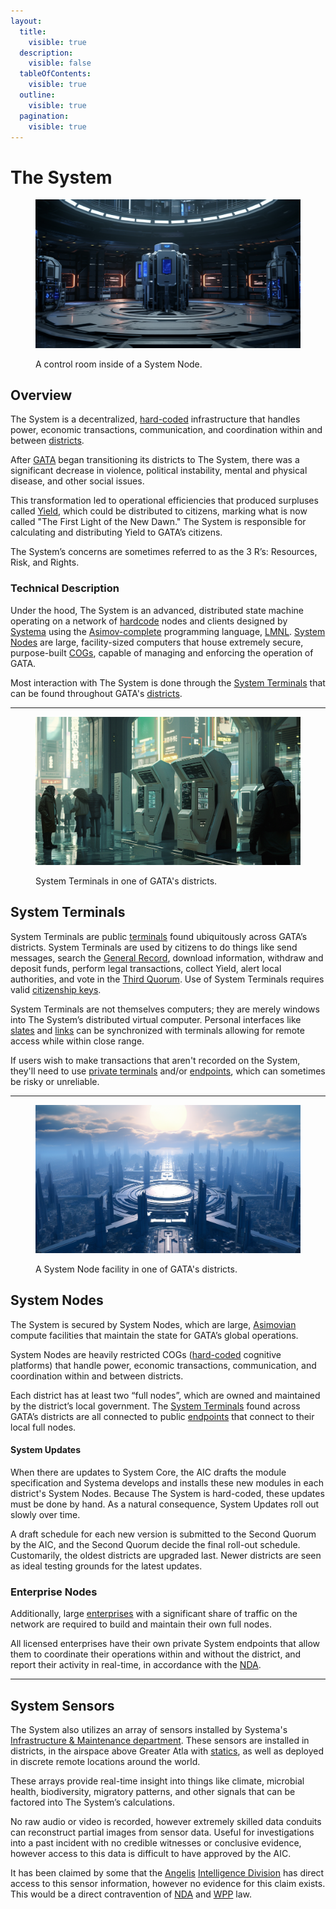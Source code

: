 ```yaml
---
layout:
  title:
    visible: true
  description:
    visible: false
  tableOfContents:
    visible: true
  outline:
    visible: true
  pagination:
    visible: true
---
```


# The System

<figure><img src="../../../.gitbook/assets/system.png" alt=""><figcaption><p>A control room inside of a System Node.</p></figcaption></figure>

## Overview

The System is a decentralized, [hard-coded](../../science-and-tech/hard-code.md) infrastructure that handles power, economic transactions, communication, and coordination within and between [districts](districts.md).

After [GATA](../) began transitioning its districts to The System, there was a significant decrease in violence, political instability, mental and physical disease, and other social issues.

This transformation led to operational efficiencies that produced surpluses called [Yield](yield.md), which could be distributed to citizens, marking what is now called "The First Light of the New Dawn." The System is responsible for calculating and distributing Yield to GATA’s citizens.

The System’s concerns are sometimes referred to as the 3 R’s: Resources, Risk, and Rights.

### Technical Description

Under the hood, The System is an advanced, distributed state machine operating on a network of [hardcode](../../science-and-tech/hard-code.md) nodes and clients designed by [Systema](../enterprise/systema.md) using the [Asimov-complete](../../science-and-tech/asimovian-architecture.md) programming language, [LMNL](../../science-and-tech/hard-code.md#lmnl). [System Nodes](the-system.md#system-nodes) are large, facility-sized computers that house extremely secure, purpose-built [COGs](../../science-and-tech/cogs.md), capable of managing and enforcing the operation of GATA.

Most interaction with The System is done through the [System Terminals](the-system.md#system-terminals) that can be found throughout GATA's [districts](districts.md).

***

<figure><img src="../../../.gitbook/assets/terminals-dsf489.png" alt="" width="563"><figcaption><p>System Terminals in one of GATA's districts.</p></figcaption></figure>

## System Terminals

System Terminals are public [terminals](../../science-and-tech/terminals.md) found ubiquitously across GATA’s districts. System Terminals are used by citizens to do things like send messages, search the [General Record](the-general-record.md), download information, withdraw and deposit funds, perform legal transactions, collect Yield, alert local authorities, and vote in the [Third Quorum](governance.md#the-third-quorum). Use of System Terminals requires valid [citizenship keys](keys.md#citizenship-keys).

System Terminals are not themselves computers; they are merely windows into The System’s distributed virtual computer. Personal interfaces like [slates](../../science-and-tech/slates.md) and [links](../../science-and-tech/links.md) can be synchronized with terminals allowing for remote access while within close range.

If users wish to make transactions that aren't recorded on the System, they'll need to use [private terminals](../../science-and-tech/terminals.md) and/or [endpoints](../../science-and-tech/endpoints.md), which can sometimes be risky or unreliable.

***

<figure><img src="../../../.gitbook/assets/districts.png" alt="" width="563"><figcaption><p>A System Node facility in one of GATA's districts.</p></figcaption></figure>

## **System Nodes**

The System is secured by System Nodes, which are large, [Asimovian](../../science-and-tech/asimovian-architecture.md) compute facilities that maintain the state for GATA’s global operations.

System Nodes are heavily restricted COGs ([hard-coded](../../science-and-tech/hard-code.md) cognitive platforms) that handle power, economic transactions, communication, and coordination within and between districts.

Each district has at least two “full nodes”, which are owned and maintained by the district’s local government. The [System Terminals](the-system.md#system-terminals) found across GATA’s districts are all connected to public [endpoints](../../science-and-tech/endpoints.md) that connect to their local full nodes.

#### System Updates

When there are updates to System Core, the AIC drafts the module specification and Systema develops and installs these new modules in each district's System Nodes. Because The System is hard-coded, these updates must be done by hand. As a natural consequence, System Updates roll out slowly over time.&#x20;

A draft schedule for each new version is submitted to the Second Quorum by the AIC, and the Second Quorum decide the final roll-out schedule. Customarily, the oldest districts are upgraded last. Newer districts are seen as ideal testing grounds for the latest updates.

### Enterprise Nodes

Additionally, large [enterprises](../enterprise/) with a significant share of traffic on the network are required to build and maintain their own full nodes.

All licensed enterprises have their own private System endpoints that allow them to coordinate their operations within and without the district, and report their activity in real-time, in accordance with the [NDA](new-dawn-accords.md).

***

## **System Sensors**

The System also utilizes an array of sensors installed by Systema's [Infrastructure & Maintenance department](../enterprise/systema.md#departments). These sensors are installed in districts, in the airspace above Greater Atla with [statics](../../science-and-tech/statics.md), as well as deployed in discrete remote locations around the world.&#x20;

These arrays provide real-time insight into things like climate, microbial health, biodiversity, migratory patterns, and other signals that can be factored into The System’s calculations.&#x20;

No raw audio or video is recorded, however extremely skilled data conduits can reconstruct partial images from sensor data. Useful for investigations into a past incident with no credible witnesses or conclusive evidence, however access to this data is difficult to have approved by the AIC.

It has been claimed by some that the [Angelis](../military-and-defense/angelis.md) [Intelligence Division](../military-and-defense/angelis.md#watchers) has direct access to this sensor information, however no evidence for this claim exists. This would be a direct contravention of [NDA](new-dawn-accords.md) and [WPP](../institutions/atlan-information-control.md#whole-privacy-protection-act) law.
